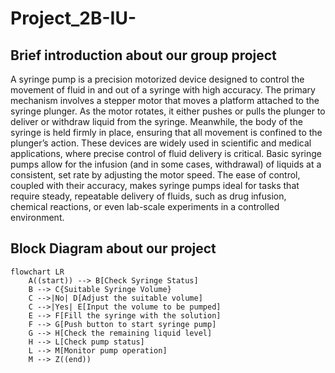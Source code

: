 ﻿# Project_2B-IU-
## Brief introduction about our group project
A syringe pump is a precision motorized device designed to control the movement of fluid in and out of a syringe with high accuracy. The primary mechanism involves a stepper motor that moves a platform attached to the syringe plunger. As the motor rotates, it either pushes or pulls the plunger to deliver or withdraw liquid from the syringe. Meanwhile, the body of the syringe is held firmly in place, ensuring that all movement is confined to the plunger’s action.
These devices are widely used in scientific and medical applications, where precise control of fluid delivery is critical. Basic syringe pumps allow for the infusion (and in some cases, withdrawal) of liquids at a consistent, set rate by adjusting the motor speed.
The ease of control, coupled with their accuracy, makes syringe pumps ideal for tasks that require steady, repeatable delivery of fluids, such as drug infusion, chemical reactions, or even lab-scale experiments in a controlled environment. 

## Block Diagram about our project
```mermaid
flowchart LR
    A((start)) --> B[Check Syringe Status]
    B --> C{Suitable Syringe Volume}
    C -->|No| D[Adjust the suitable volume]
    C -->|Yes| E[Input the volume to be pumped]
    E --> F[Fill the syringe with the solution]
    F --> G[Push button to start syringe pump]
    G --> H[Check the remaining liquid level]
    H --> L[Check pump status]
    L --> M[Monitor pump operation]
    M --> Z((end))



